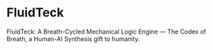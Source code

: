 # FluidTeck
FluidTeck: A Breath-Cycled Mechanical Logic Engine — The Codex of Breath, a Human-AI Synthesis gift to humanity.
